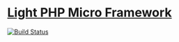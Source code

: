 [Light PHP Micro Framework](https://lightphp.com)
===================
[![Build Status](https://travis-ci.org/lightphp/light.svg?branch=master)](https://travis-ci.org/lightphp/light)

